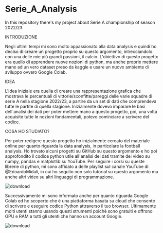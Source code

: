 # Serie_A_Analysis
In this repository there's my project about Serie A championship of season 2022/23

INTRODUZIONE

Negli ultimi tempi mi sono molto appassionato alla data analysis e quindi ho deciso di creare un progetto proprio su questo argomento, intrecciandolo con una delle mie più grandi passioni, il calcio. L'obiettivo di questo progetto era quello di apprendere nuove nozioni di python, ma anche proprio mettere mano ad un vero dataset preso da kaggle e usare un nuovo ambiente di sviluppo ovvero Google Colab.

IDEA

L'idea iniziale era quella di creare una rappresentazione grafica che mostrava le percentuali di vittorie/sconfitte/pareggi delle varie squadre di serie A nella stagione 2022/23, a partire da un set di dati che comprendeva tutte le partite di quella stagione. Inizialmente dovevo imparare le basi dell'analisi dei dati per poter mettere mano a questo progetto, poi, una volta acquisite tutte le nozioni fondamentali, potevo cominciare a scrivere del codice.

COSA HO STUDIATO?

Per poter redigere questo progetto ho inizialmente cercato del materiale online per quanto riguarda la data analysis, in particolare la football analysis. Ho trovato alcuni progetti su GitHub su questo argomento e ho poi approfondito il codice python utile all'analisi dei dati tramite dei video su numpy, pandas e matplotlib su YouTube. Per seguire i corsi su queste librerie di python, mi sono affidato a delle playlist sul canale YouTube di @EdoardoMidali, in cui ho seguito non solo tutorial su questo argomento ma anche altri video su altri linguaggi di programmazione.

![download](https://github.com/GiamTeo/Serie_A_Analysis/assets/116298717/56935658-545e-4f95-8373-10c8c4d736f6)

Successivamente mi sono informato anche per quanto riguarda Google Colab ed ho scoperto che è una piattaforma basata su cloud che consente di scrivere e eseguire codice Python attraverso il tuo browser. Ultimamente molti utenti stanno usando questi strumenti poichè sono gratuiti e offrono GPU e RAM a tutti gli utenti che hanno un account Google. 

![download](https://github.com/GiamTeo/Serie_A_Analysis/assets/116298717/b000e7b0-611d-44cc-b01f-7ea1589cffd3)

